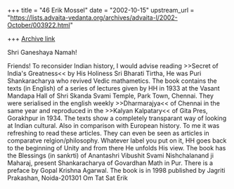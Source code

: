 +++
title = "46 Erik Mossel"
date = "2002-10-15"
upstream_url = "https://lists.advaita-vedanta.org/archives/advaita-l/2002-October/003922.html"

+++
[Archive link](https://lists.advaita-vedanta.org/archives/advaita-l/2002-October/003922.html)

Shri Ganeshaya Namah!

Friends!
To reconsider Indian history, I would advise reading >>Secret of India's
Greatness<< by His Holiness Sri Bharati Tirtha, He was Puri Shankaracharya
who revived Vedic mathametics.
The book contains the texts (in English) of a series of lectures given by HH
in 1933 at the Vasant Mandapa Hall of Shri Skanda Svami Temple, Park Town,
Chennai. They were serialised in the english weekly >>Dharmarajya<< of
Chennai in the same year and reproduced in the >>Kalyan Kalpatary<< of Gita
Pres, Gorakhpur in 1934.
The texts show a completely  transparant way of looking at Indian cultural.
Also in comparison with European history. To me it  was refreshing to read
these articles. They can even be seen as articles in comparatve
relgion/philosophy. Whatever label you put on it, HH goes back to the
beginning of Unity and from there He unfolds His view.
The book has the Blessings (in sankrti) of Anantashri Vibushit Svami
Nishchalanand ji Maharaj, present Shankaracharya of Govardhan Math in Pur.
There is a preface by Gopal Krishna Agarwal. The book is in 1998 published
by Jagriti Prakashan, Noida-201301
Om Tat Sat
Erik

